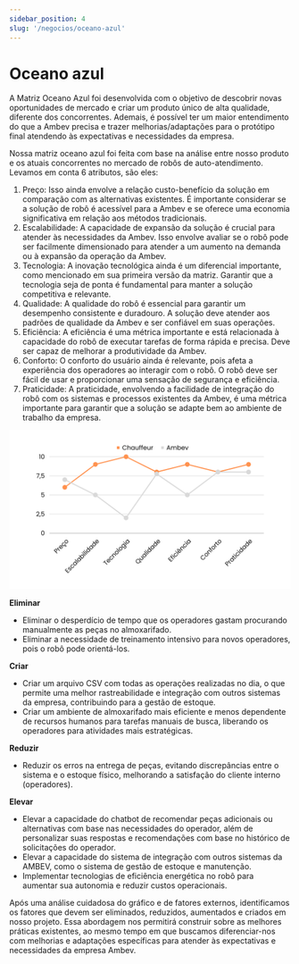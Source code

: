 ```yaml
---
sidebar_position: 4
slug: '/negocios/oceano-azul'
---
```


# Oceano azul

A Matriz Oceano Azul foi desenvolvida com o objetivo de descobrir novas oportunidades de mercado e criar um produto único de alta qualidade, diferente dos concorrentes. Ademais, é possível ter um maior entendimento do que a Ambev precisa e trazer melhorias/adaptações para o protótipo final atendendo às expectativas e necessidades da empresa.

Nossa matriz oceano azul foi feita com base na análise entre nosso produto e os atuais concorrentes no mercado de robôs de auto-atendimento. Levamos em conta 6 atributos, são eles: 

1. Preço: Isso ainda envolve a relação custo-benefício da solução em comparação com as alternativas existentes. É importante considerar se a solução de robô é acessível para a Ambev e se oferece uma economia significativa em relação aos métodos tradicionais.
2. Escalabilidade: A capacidade de expansão da solução é crucial para atender às necessidades da Ambev. Isso envolve avaliar se o robô pode ser facilmente dimensionado para atender a um aumento na demanda ou à expansão da operação da Ambev.
3. Tecnologia: A inovação tecnológica ainda é um diferencial importante, como mencionado em sua primeira versão da matriz. Garantir que a tecnologia seja de ponta é fundamental para manter a solução competitiva e relevante.
4. Qualidade: A qualidade do robô é essencial para garantir um desempenho consistente e duradouro. A solução deve atender aos padrões de qualidade da Ambev e ser confiável em suas operações.
5. Eficiência: A eficiência é uma métrica importante e está relacionada à capacidade do robô de executar tarefas de forma rápida e precisa. Deve ser capaz de melhorar a produtividade da Ambev.
6. Conforto: O conforto do usuário ainda é relevante, pois afeta a experiência dos operadores ao interagir com o robô. O robô deve ser fácil de usar e proporcionar uma sensação de segurança e eficiência.
7. Praticidade: A praticidade, envolvendo a facilidade de integração do robô com os sistemas e processos existentes da Ambev, é uma métrica importante para garantir que a solução se adapte bem ao ambiente de trabalho da empresa.

![Matriz Oceano Azul](../../static/img/matriz-oceano-azul.png)

**Eliminar**

- Eliminar o desperdício de tempo que os operadores gastam procurando manualmente as peças no almoxarifado.
- Eliminar a necessidade de treinamento intensivo para novos operadores, pois o robô pode orientá-los.

**Criar**

- Criar um arquivo CSV com todas as operações realizadas no dia, o que permite uma melhor rastreabilidade e integração com outros sistemas da empresa, contribuindo para a gestão de estoque.
- Criar um ambiente de almoxarifado mais eficiente e menos dependente de recursos humanos para tarefas manuais de busca, liberando os operadores para atividades mais estratégicas.

**Reduzir**

- Reduzir os erros na entrega de peças, evitando discrepâncias entre o sistema e o estoque físico, melhorando a satisfação do cliente interno (operadores).

**Elevar**

- Elevar a capacidade do chatbot de recomendar peças adicionais ou alternativas com base nas necessidades do operador, além de personalizar suas respostas e recomendações com base no histórico de solicitações do operador.
- Elevar a capacidade do sistema de integração com outros sistemas da AMBEV, como o sistema de gestão de estoque e manutenção.
- Implementar tecnologias de eficiência energética no robô para aumentar sua autonomia e reduzir custos operacionais.

Após uma análise cuidadosa do gráfico e de fatores externos, identificamos os fatores que devem ser eliminados, reduzidos, aumentados e criados em nosso projeto. Essa abordagem nos permitirá construir sobre as melhores práticas existentes, ao mesmo tempo em que buscamos diferenciar-nos com melhorias e adaptações específicas para atender às expectativas e necessidades da empresa Ambev.
